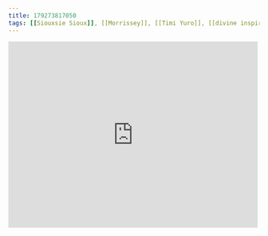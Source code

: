 ```yaml
---
title: 179273817050
tags: [[Siouxsie Sioux]], [[Morrissey]], [[Timi Yuro]], [[divine inspiration]]
---
```

<iframe allow="accelerometer; autoplay; clipboard-write; encrypted-media; gyroscope; picture-in-picture" allowfullscreen="" frameborder="0" height="375" id="youtube_iframe" src="https://www.youtube.com/embed/c_Bh-G9whv4?feature=oembed&amp;enablejsapi=1&amp;origin=https://safe.txmblr.com&amp;wmode=opaque" width="500"></iframe>